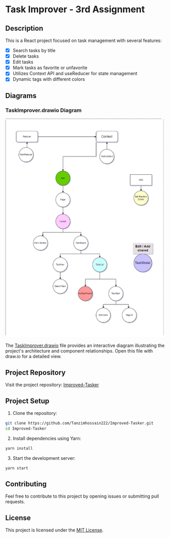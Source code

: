 # Task Improver - 3rd Assignment

## Description

This is a React project focused on task management with several features:

- [x] Search tasks by title
- [x] Delete tasks
- [x] Edit tasks
- [x] Mark tasks as favorite or unfavorite
- [x] Utilizes Context API and useReducer for state management
- [x] Dynamic tags with different colors

## Diagrams

### TaskImprover.drawio Diagram

[![Task Improver Diagram](diagrams/TaskImrpover_Diagram.jpg)](diagrams/TaskImprover.drawio)

The [TaskImprover.drawio](diagrams/TaskImprover.drawio) file provides an interactive diagram illustrating the project's architecture and component relationships. Open this file with draw.io for a detailed view.

## Project Repository

Visit the project repository: [Improved-Tasker](https://github.com/Tanzimhossain222/Improved-Tasker)

## Project Setup

1. Clone the repository:

```bash
git clone https://github.com/Tanzimhossain222/Improved-Tasker.git
cd Improved-Tasker
```

2. Install dependencies using Yarn:

```bash
yarn install
```

3. Start the development server:

```bash
yarn start
```

## Contributing

Feel free to contribute to this project by opening issues or submitting pull requests.

## License

This project is licensed under the [MIT License](LICENSE).
